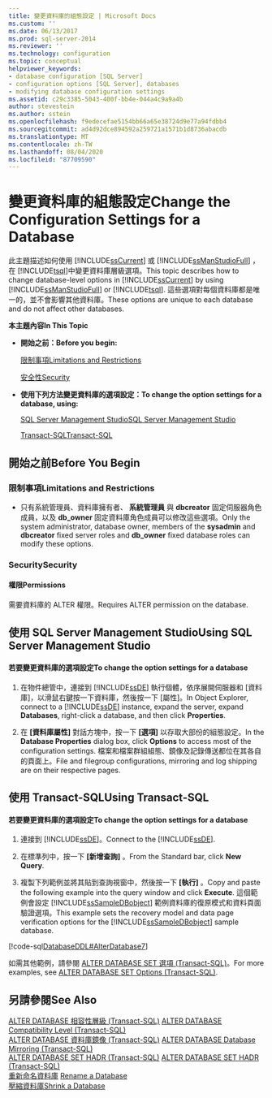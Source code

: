 ```yaml
---
title: 變更資料庫的組態設定 | Microsoft Docs
ms.custom: ''
ms.date: 06/13/2017
ms.prod: sql-server-2014
ms.reviewer: ''
ms.technology: configuration
ms.topic: conceptual
helpviewer_keywords:
- database configuration [SQL Server]
- configuration options [SQL Server], databases
- modifying database configuration settings
ms.assetid: c29c3385-5043-400f-bb4e-044a4c9a9a4b
author: stevestein
ms.author: sstein
ms.openlocfilehash: f9edecefae5154bb66a65e38724d9e77a94fdbb4
ms.sourcegitcommit: ad4d92dce894592a259721a1571b1d8736abacdb
ms.translationtype: MT
ms.contentlocale: zh-TW
ms.lasthandoff: 08/04/2020
ms.locfileid: "87709590"
---
```

# <a name="change-the-configuration-settings-for-a-database"></a><span data-ttu-id="6cf61-102">變更資料庫的組態設定</span><span class="sxs-lookup"><span data-stu-id="6cf61-102">Change the Configuration Settings for a Database</span></span>
  <span data-ttu-id="6cf61-103">此主題描述如何使用 [!INCLUDE[ssCurrent](../../includes/sscurrent-md.md)] 或 [!INCLUDE[ssManStudioFull](../../includes/ssmanstudiofull-md.md)] ，在 [!INCLUDE[tsql](../../includes/tsql-md.md)]中變更資料庫層級選項。</span><span class="sxs-lookup"><span data-stu-id="6cf61-103">This topic describes how to change database-level options in [!INCLUDE[ssCurrent](../../includes/sscurrent-md.md)] by using [!INCLUDE[ssManStudioFull](../../includes/ssmanstudiofull-md.md)] or [!INCLUDE[tsql](../../includes/tsql-md.md)].</span></span> <span data-ttu-id="6cf61-104">這些選項對每個資料庫都是唯一的，並不會影響其他資料庫。</span><span class="sxs-lookup"><span data-stu-id="6cf61-104">These options are unique to each database and do not affect other databases.</span></span>  
  
 <span data-ttu-id="6cf61-105">**本主題內容**</span><span class="sxs-lookup"><span data-stu-id="6cf61-105">**In This Topic**</span></span>  
  
-   <span data-ttu-id="6cf61-106">**開始之前：**</span><span class="sxs-lookup"><span data-stu-id="6cf61-106">**Before you begin:**</span></span>  
  
     [<span data-ttu-id="6cf61-107">限制事項</span><span class="sxs-lookup"><span data-stu-id="6cf61-107">Limitations and Restrictions</span></span>](#Restrictions)  
  
     [<span data-ttu-id="6cf61-108">安全性</span><span class="sxs-lookup"><span data-stu-id="6cf61-108">Security</span></span>](#Security)  
  
-   <span data-ttu-id="6cf61-109">**使用下列方法變更資料庫的選項設定：**</span><span class="sxs-lookup"><span data-stu-id="6cf61-109">**To change the option settings for a database, using:**</span></span>  
  
     [<span data-ttu-id="6cf61-110">SQL Server Management Studio</span><span class="sxs-lookup"><span data-stu-id="6cf61-110">SQL Server Management Studio</span></span>](#SSMSProcedure)  
  
     [<span data-ttu-id="6cf61-111">Transact-SQL</span><span class="sxs-lookup"><span data-stu-id="6cf61-111">Transact-SQL</span></span>](#TsqlProcedure)  
  
##  <a name="before-you-begin"></a><a name="BeforeYouBegin"></a> <span data-ttu-id="6cf61-112">開始之前</span><span class="sxs-lookup"><span data-stu-id="6cf61-112">Before You Begin</span></span>  
  
###  <a name="limitations-and-restrictions"></a><a name="Restrictions"></a> <span data-ttu-id="6cf61-113">限制事項</span><span class="sxs-lookup"><span data-stu-id="6cf61-113">Limitations and Restrictions</span></span>  
  
-   <span data-ttu-id="6cf61-114">只有系統管理員、資料庫擁有者、 **系統管理員** 與 **dbcreator** 固定伺服器角色成員，以及 **db_owner** 固定資料庫角色成員可以修改這些選項。</span><span class="sxs-lookup"><span data-stu-id="6cf61-114">Only the system administrator, database owner, members of the **sysadmin** and **dbcreator** fixed server roles and **db_owner** fixed database roles can modify these options.</span></span>  
  
###  <a name="security"></a><a name="Security"></a> <span data-ttu-id="6cf61-115">Security</span><span class="sxs-lookup"><span data-stu-id="6cf61-115">Security</span></span>  
  
####  <a name="permissions"></a><a name="Permissions"></a> <span data-ttu-id="6cf61-116">權限</span><span class="sxs-lookup"><span data-stu-id="6cf61-116">Permissions</span></span>  
 <span data-ttu-id="6cf61-117">需要資料庫的 ALTER 權限。</span><span class="sxs-lookup"><span data-stu-id="6cf61-117">Requires ALTER permission on the database.</span></span>  
  
##  <a name="using-sql-server-management-studio"></a><a name="SSMSProcedure"></a> <span data-ttu-id="6cf61-118">使用 SQL Server Management Studio</span><span class="sxs-lookup"><span data-stu-id="6cf61-118">Using SQL Server Management Studio</span></span>  
  
#### <a name="to-change-the-option-settings-for-a-database"></a><span data-ttu-id="6cf61-119">若要變更資料庫的選項設定</span><span class="sxs-lookup"><span data-stu-id="6cf61-119">To change the option settings for a database</span></span>  
  
1.  <span data-ttu-id="6cf61-120">在物件總管中，連接到 [!INCLUDE[ssDE](../../includes/ssde-md.md)] 執行個體，依序展開伺服器和 [資料庫]，以滑鼠右鍵按一下資料庫，然後按一下 [屬性]。</span><span class="sxs-lookup"><span data-stu-id="6cf61-120">In Object Explorer, connect to a [!INCLUDE[ssDE](../../includes/ssde-md.md)] instance, expand the server, expand **Databases**, right-click a database, and then click **Properties**.</span></span>  
  
2.  <span data-ttu-id="6cf61-121">在 **[資料庫屬性]** 對話方塊中，按一下 **[選項]** 以存取大部份的組態設定。</span><span class="sxs-lookup"><span data-stu-id="6cf61-121">In the **Database Properties** dialog box, click **Options** to access most of the configuration settings.</span></span> <span data-ttu-id="6cf61-122">檔案和檔案群組組態、鏡像及記錄傳送都位在其各自的頁面上。</span><span class="sxs-lookup"><span data-stu-id="6cf61-122">File and filegroup configurations, mirroring and log shipping are on their respective pages.</span></span>  
  
##  <a name="using-transact-sql"></a><a name="TsqlProcedure"></a> <span data-ttu-id="6cf61-123">使用 Transact-SQL</span><span class="sxs-lookup"><span data-stu-id="6cf61-123">Using Transact-SQL</span></span>  
  
#### <a name="to-change-the-option-settings-for-a-database"></a><span data-ttu-id="6cf61-124">若要變更資料庫的選項設定</span><span class="sxs-lookup"><span data-stu-id="6cf61-124">To change the option settings for a database</span></span>  
  
1.  <span data-ttu-id="6cf61-125">連接到 [!INCLUDE[ssDE](../../includes/ssde-md.md)]。</span><span class="sxs-lookup"><span data-stu-id="6cf61-125">Connect to the [!INCLUDE[ssDE](../../includes/ssde-md.md)].</span></span>  
  
2.  <span data-ttu-id="6cf61-126">在標準列中，按一下 **[新增查詢]** 。</span><span class="sxs-lookup"><span data-stu-id="6cf61-126">From the Standard bar, click **New Query**.</span></span>  
  
3.  <span data-ttu-id="6cf61-127">複製下列範例並將其貼到查詢視窗中，然後按一下 **[執行]** 。</span><span class="sxs-lookup"><span data-stu-id="6cf61-127">Copy and paste the following example into the query window and click **Execute**.</span></span> <span data-ttu-id="6cf61-128">這個範例會設定 [!INCLUDE[ssSampleDBobject](../../includes/sssampledbobject-md.md)] 範例資料庫的復原模式和資料頁面驗證選項。</span><span class="sxs-lookup"><span data-stu-id="6cf61-128">This example sets the recovery model and data page verification options for the [!INCLUDE[ssSampleDBobject](../../includes/sssampledbobject-md.md)] sample database.</span></span>  
  
 [!code-sql[DatabaseDDL#AlterDatabase7](../../snippets/tsql/SQL14/tsql/databaseddl/transact-sql/alterdatabase.sql#alterdatabase7)]  
  
 <span data-ttu-id="6cf61-129">如需其他範例，請參閱 [ALTER DATABASE SET 選項 &#40;Transact-SQL&#41;](/sql/t-sql/statements/alter-database-transact-sql-set-options)。</span><span class="sxs-lookup"><span data-stu-id="6cf61-129">For more examples, see [ALTER DATABASE SET Options &#40;Transact-SQL&#41;](/sql/t-sql/statements/alter-database-transact-sql-set-options).</span></span>  
  
## <a name="see-also"></a><span data-ttu-id="6cf61-130">另請參閱</span><span class="sxs-lookup"><span data-stu-id="6cf61-130">See Also</span></span>  
 <span data-ttu-id="6cf61-131">[ALTER DATABASE 相容性層級 &#40;Transact-SQL&#41;](/sql/t-sql/statements/alter-database-transact-sql-compatibility-level) </span><span class="sxs-lookup"><span data-stu-id="6cf61-131">[ALTER DATABASE Compatibility Level &#40;Transact-SQL&#41;](/sql/t-sql/statements/alter-database-transact-sql-compatibility-level) </span></span>  
 <span data-ttu-id="6cf61-132">[ALTER DATABASE 資料庫鏡像 &#40;Transact-SQL&#41;](/sql/t-sql/statements/alter-database-transact-sql-database-mirroring) </span><span class="sxs-lookup"><span data-stu-id="6cf61-132">[ALTER DATABASE Database Mirroring &#40;Transact-SQL&#41;](/sql/t-sql/statements/alter-database-transact-sql-database-mirroring) </span></span>  
 <span data-ttu-id="6cf61-133">[ALTER DATABASE SET HADR &#40;Transact-SQL&#41;](/sql/t-sql/statements/alter-database-transact-sql-set-hadr) </span><span class="sxs-lookup"><span data-stu-id="6cf61-133">[ALTER DATABASE SET HADR &#40;Transact-SQL&#41;](/sql/t-sql/statements/alter-database-transact-sql-set-hadr) </span></span>  
 <span data-ttu-id="6cf61-134">[重新命名資料庫](rename-a-database.md) </span><span class="sxs-lookup"><span data-stu-id="6cf61-134">[Rename a Database](rename-a-database.md) </span></span>  
 [<span data-ttu-id="6cf61-135">壓縮資料庫</span><span class="sxs-lookup"><span data-stu-id="6cf61-135">Shrink a Database</span></span>](shrink-a-database.md)  
  
  

